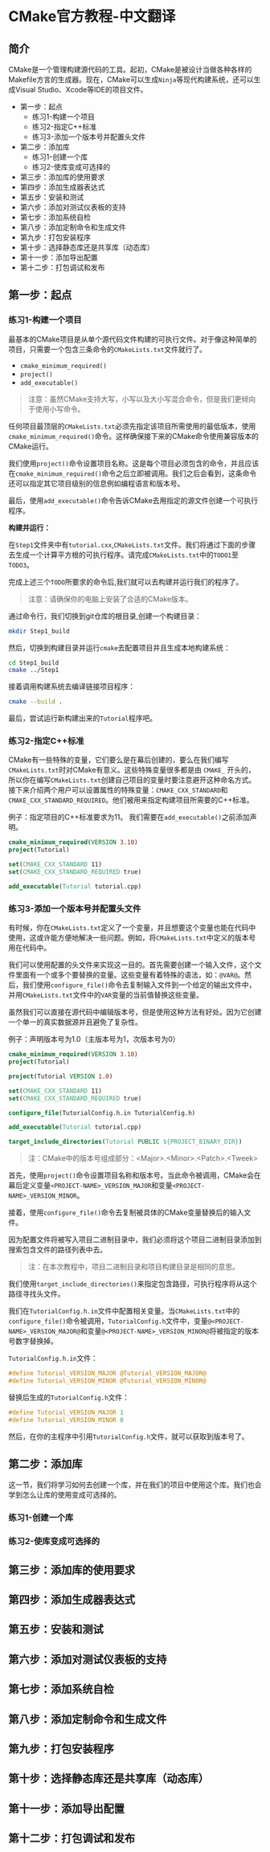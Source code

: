# CMake官方教程-中文翻译

## 简介

CMake是一个管理构建源代码的工具。起初，CMake是被设计当做各种各样的Makefile方言的生成器。现在，CMake可以生成`Ninja`等现代构建系统，还可以生成Visual Studio、Xcode等IDE的项目文件。

- 第一步：起点
  - 练习1-构建一个项目
  - 练习2-指定C++标准
  - 练习3-添加一个版本号并配置头文件
- 第二步：添加库
  - 练习1-创建一个库
  - 练习2-使库变成可选择的
- 第三步：添加库的使用要求
- 第四步：添加生成器表达式
- 第五步：安装和测试
- 第六步：添加对测试仪表板的支持
- 第七步：添加系统自检
- 第八步：添加定制命令和生成文件
- 第九步：打包安装程序
- 第十步：选择静态库还是共享库（动态库）
- 第十一步：添加导出配置
- 第十二步：打包调试和发布

## 第一步：起点

### 练习1-构建一个项目

最基本的CMake项目是从单个源代码文件构建的可执行文件。对于像这种简单的项目，只需要一个包含三条命令的`CMakeLists.txt`文件就行了。

- `cmake_minimum_required()`
- `project()`
- `add_executable()`

> 注意：虽然CMake支持大写，小写以及大小写混合命令，但是我们更倾向于使用小写命令。

任何项目最顶层的`CMakeLists.txt`必须先指定该项目所需使用的最低版本，使用`cmake_minimum_required()`命令。这样确保接下来的CMake命令使用兼容版本的CMake运行。

我们使用`project()`命令设置项目名称。这是每个项目必须包含的命令，并且应该在`cmake_minimum_required()`命令之后立即被调用。我们之后会看到，这条命令还可以指定其它项目级别的信息例如编程语言和版本号。

最后，使用`add_executable()`命令告诉CMake去用指定的源文件创建一个可执行程序。

**构建并运行：**

在`Step1`文件夹中有`tutorial.cxx`,`CMakeLists.txt`文件。我们将通过下面的步骤去生成一个计算平方根的可执行程序。请完成`CMakeLists.txt`中的`TODO1`至`TODO3`。

完成上述三个`TODO`所要求的命令后,我们就可以去构建并运行我们的程序了。
> 注意：请确保你的电脑上安装了合适的CMake版本。

通过命令行，我们切换到git仓库的根目录,创建一个构建目录：

```bash
mkdir Step1_build
```

然后，切换到构建目录并运行`cmake`去配置项目并且生成本地构建系统：

```bash
cd Step1_build
cmake ../Step1
```

接着调用构建系统去编译链接项目程序：

```bash
cmake --build .
```

最后，尝试运行新构建出来的`Tutorial`程序吧。

### 练习2-指定C++标准

CMake有一些特殊的变量，它们要么是在幕后创建的，要么在我们编写`CMakeLists.txt`时对CMake有意义。这些特殊变量很多都是由 `CMAKE_` 开头的，所以你在编写`CMakeLists.txt`创建自己项目的变量时要注意避开这种命名方式。接下来介绍两个用户可以设置属性的特殊变量：`CMAKE_CXX_STANDARD`和`CMAKE_CXX_STANDARD_REQUIRED`。他们被用来指定构建项目所需要的C++标准。

例子：指定项目的C++标准要求为11。
我们需要在`add_executable()`之前添加声明。

```cmake
cmake_minimum_required(VERSION 3.10)
project(Tutorial)

set(CMAKE_CXX_STANDARD 11)
set(CMAKE_CXX_STANDARD_REQUIRED true)

add_executable(Tutorial tutorial.cpp)
```

### 练习3-添加一个版本号并配置头文件

有时候，你在`CMakeLists.txt`定义了一个变量，并且想要这个变量也能在代码中使用，这或许能方便地解决一些问题。例如，将`CMakeLists.txt`中定义的版本号用在代码中。

我们可以使用配置的头文件来实现这一目的。首先需要创建一个输入文件，这个文件里面有一个或多个要替换的变量。这些变量有着特殊的语法，如：`@VAR@`。然后，我们使用`configure_file()`命令去复制输入文件到一个给定的输出文件中，并用`CMakeLists.txt`文件中的`VAR`变量的当前值替换这些变量。

虽然我们可以直接在源代码中编辑版本号，但是使用这种方法有好处。因为它创建一个单一的真实数据源并且避免了复杂性。

例子：声明版本号为1.0（主版本号为1，次版本号为0）

```cmake
cmake_minimum_required(VERSION 3.10)
project(Tutorial)

project(Tutorial VERSION 1.0)

set(CMAKE_CXX_STANDARD 11)
set(CMAKE_CXX_STANDARD_REQUIRED true)

configure_file(TutorialConfig.h.in TutorialConfig.h)

add_executable(Tutorial tutorial.cpp)

target_include_directories(Tutorial PUBLIC ${PROJECT_BINARY_DIR})
```

>注：CMake中的版本号组成部分：\<Major>.\<Minor>.\<Patch>.\<Tweek>

首先，使用`project()`命令设置项目名称和版本号。当此命令被调用，CMake会在幕后定义变量`<PROJECT-NAME>_VERSION_MAJOR`和变量`<PROJECT-NAME>_VERSION_MINOR`。

接着，使用`configure_file()`命令去复制被具体的CMake变量替换后的输入文件。

因为配置文件将被写入项目二进制目录中，我们必须将这个项目二进制目录添加到搜索包含文件的路径列表中去。

>注：在本次教程中，项目二进制目录和项目构建目录是相同的意思。

我们使用`target_include_directories()`来指定包含路径，可执行程序将从这个路径寻找头文件。

我们在`TutorialConfig.h.in`文件中配置相关变量。当`CMakeLists.txt`中的`configure_file()`命令被调用，`TutorialConfig.h`文件中，变量`@<PROJECT-NAME>_VERSION_MAJOR@`和变量`@<PROJECT-NAME>_VERSION_MINOR@`将被指定的版本号数字替换掉。

`TutorialConfig.h.in`文件：

```c
#define Tutorial_VERSION_MAJOR @Tutorial_VERSION_MAJOR@
#define Tutorial_VERSION_MINOR @Tutorial_VERSION_MINOR@
```

替换后生成的`TutorialConfig.h`文件：

```c
#define Tutorial_VERSION_MAJOR 1
#define Tutorial_VERSION_MINOR 0
```

然后，在你的主程序中引用`TutorialConfig.h`文件，就可以获取到版本号了。

## 第二步：添加库

这一节，我们将学习如何去创建一个库，并在我们的项目中使用这个库。我们也会学到怎么让库的使用变成可选择的。

### 练习1-创建一个库



### 练习2-使库变成可选择的


## 第三步：添加库的使用要求


## 第四步：添加生成器表达式
## 第五步：安装和测试
## 第六步：添加对测试仪表板的支持
## 第七步：添加系统自检
## 第八步：添加定制命令和生成文件
## 第九步：打包安装程序
## 第十步：选择静态库还是共享库（动态库）
## 第十一步：添加导出配置
## 第十二步：打包调试和发布